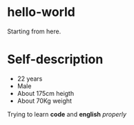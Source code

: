 # hello-world
Starting from here.
# Self-description 
- 22 years
- Male
- About 175cm heigth 
- About 70Kg weight

Trying to learn **code** and **english** *properly*
